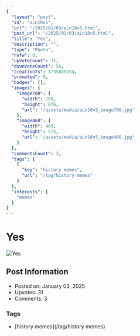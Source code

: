 ```yaml
---
{
  "layout": "post",
  "id": "aLn10v5",
  "url": "/2025/01/03/aLn10v5.html",
  "post_url": "/2025/01/03/aLn10v5.html",
  "title": "Yes",
  "description": "",
  "type": "Photo",
  "nsfw": 0,
  "upVoteCount": 31,
  "downVoteCount": 56,
  "creationTs": 1735880154,
  "promoted": 0,
  "badges": [],
  "images": {
    "image700": {
      "width": 700,
      "height": 876,
      "url": "/assets/media/aLn10v5_image700.jpg"
    },
    "image460": {
      "width": 460,
      "height": 575,
      "url": "/assets/media/aLn10v5_image460.jpg"
    }
  },
  "commentsCount": 3,
  "tags": [
    {
      "key": "history memes",
      "url": "/tag/history-memes"
    }
  ],
  "interests": [
    "memes"
  ]
}
---
```


# Yes

![Yes](/assets/media/aLn10v5_image700.jpg)

## Post Information

- Posted on: January 03, 2025
- Upvotes: 31
- Comments: 3

### Tags

- [history memes](/tag/history memes)
